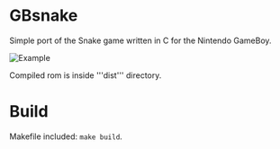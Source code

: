 # GBsnake

Simple port of the Snake game written in C for the Nintendo GameBoy.

![Example](http://brovador.github.io/GBsnake/Demo.gif)

Compiled rom is inside '''dist''' directory.

# Build

Makefile included: ```make build```.
